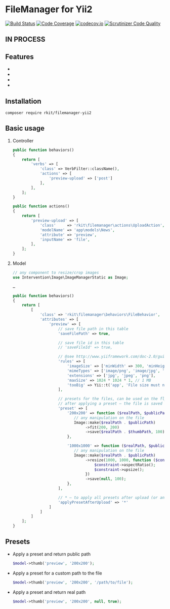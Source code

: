 # FileManager for Yii2

[![Build Status](https://travis-ci.org/rkit/filemanager-yii2.svg?branch=master)](https://travis-ci.org/rkit/filemanager-yii2)
[![Code Coverage](https://scrutinizer-ci.com/g/rkit/filemanager-yii2/badges/coverage.png?b=master)](https://scrutinizer-ci.com/g/rkit/filemanager-yii2/?branch=master)
[![codecov.io](http://codecov.io/github/rkit/filemanager-yii2/coverage.svg?branch=master)](http://codecov.io/github/rkit/filemanager-yii2?branch=master)
[![Scrutinizer Code Quality](https://scrutinizer-ci.com/g/rkit/filemanager-yii2/badges/quality-score.png?b=master)](https://scrutinizer-ci.com/g/rkit/filemanager-yii2/?branch=master)

## IN PROCESS

## Features

-
-
-
-

## Installation

   ```
   composer require rkit/filemanager-yii2
   ```

## Basic usage

1. Controller

   ```php
   public function behaviors()
   {
       return [
           'verbs' => [
               'class' => VerbFilter::className(),
               'actions' => [
                   'preview-upload' => ['post']
               ],
           ],
       ];
   }

   public function actions()
   {
       return [
           'preview-upload' => [
               'class'     => 'rkit\filemanager\actions\UploadAction',
               'modelName' => 'app\models\News',
               'attribute' => 'preview',
               'inputName' => 'file',
           ],
       ];
   }
   ```

2. Model

   ```php
   // any component to resize/crop images
   use Intervention\Image\ImageManagerStatic as Image;

   …

   public function behaviors()
   {
       return [
           [
               'class' => 'rkit\filemanager\behaviors\FileBehavior',
               'attributes' => [
                   'preview' => [
                       // save file path in this table
                       'saveFilePath' => true,

                       // save file id in this table
                       // 'saveFileId' => true,

                       // @see http://www.yiiframework.com/doc-2.0/guide-tutorial-core-validators.html
                       'rules' => [
                           'imageSize' => ['minWidth' => 300, 'minHeight' => 300],
                           'mimeTypes' => ['image/png', 'image/jpg', 'image/jpeg'],
                           'extensions' => ['jpg', 'jpeg', 'png'],
                           'maxSize' => 1024 * 1024 * 1, // 1 MB
                           'tooBig' => Yii::t('app', 'File size must not exceed') . ' 1Mb'
                       ],

                       // presets for the files, can be used on the fly or you can to apply after upload
                       // after applying a preset — the file is saved in the file system
                       'preset' => [
                           '200x200' => function ($realPath, $publicPath, $thumbPath) {
                              // any manipulation on the file
                              Image::make($realPath . $publicPath)
                                   ->fit(200, 200)
                                   ->save($realPath . $thumbPath, 100);
                           },

                           '1000x1000' => function ($realPath, $publicPath, $thumbPath) {
                              // any manipulation on the file
                              Image::make($realPath . $publicPath)
                                   ->resize(1000, 1000, function ($constraint) {
                                       $constraint->aspectRatio();
                                       $constraint->upsize();
                                   })
                                   ->save(null, 100);
                           },
                       ],

                       // * — to apply all presets after upload (or an array with the names[] of presets)
                       'applyPresetAfterUpload' => '*'
                   ]
               ]
           ]
       ];
   }
   ```

## Presets

- Apply a preset and return public path

   ```php
   $model->thumb('preview', '200x200');
   ```

- Apply a preset for a custom path to the file

   ```php
   $model->thumb('preview', '200x200', '/path/to/file');
   ```

- Apply a preset and return real path

   ```php
   $model->thumb('preview', '200x200', null, true);
   ```
